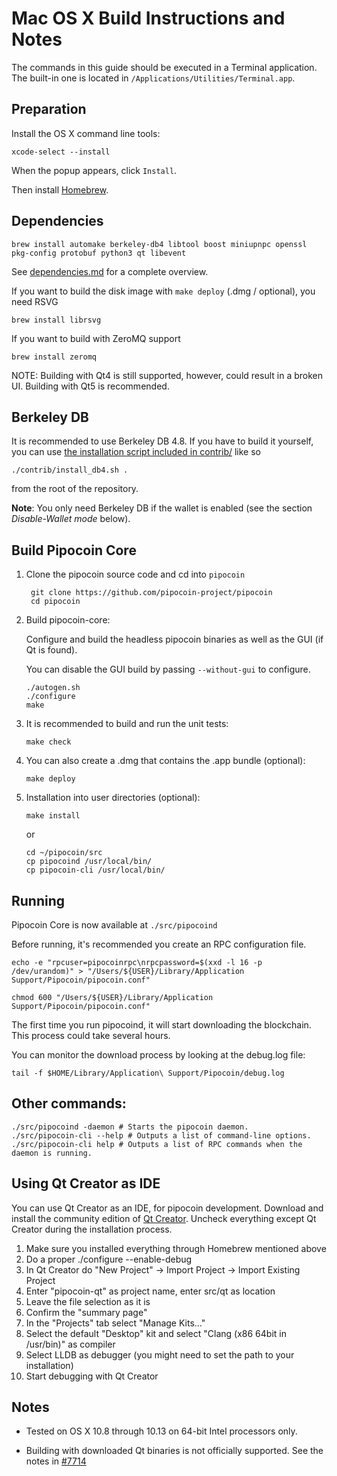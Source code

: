 Mac OS X Build Instructions and Notes
====================================
The commands in this guide should be executed in a Terminal application.
The built-in one is located in `/Applications/Utilities/Terminal.app`.

Preparation
-----------
Install the OS X command line tools:

`xcode-select --install`

When the popup appears, click `Install`.

Then install [Homebrew](https://brew.sh).

Dependencies
----------------------

    brew install automake berkeley-db4 libtool boost miniupnpc openssl pkg-config protobuf python3 qt libevent

See [dependencies.md](dependencies.md) for a complete overview.

If you want to build the disk image with `make deploy` (.dmg / optional), you need RSVG

    brew install librsvg

If you want to build with ZeroMQ support
    
    brew install zeromq

NOTE: Building with Qt4 is still supported, however, could result in a broken UI. Building with Qt5 is recommended.

Berkeley DB
-----------
It is recommended to use Berkeley DB 4.8. If you have to build it yourself,
you can use [the installation script included in contrib/](/contrib/install_db4.sh)
like so

```shell
./contrib/install_db4.sh .
```

from the root of the repository.

**Note**: You only need Berkeley DB if the wallet is enabled (see the section *Disable-Wallet mode* below).

Build Pipocoin Core
------------------------

1. Clone the pipocoin source code and cd into `pipocoin`

        git clone https://github.com/pipocoin-project/pipocoin
        cd pipocoin

2.  Build pipocoin-core:

    Configure and build the headless pipocoin binaries as well as the GUI (if Qt is found).

    You can disable the GUI build by passing `--without-gui` to configure.

        ./autogen.sh
        ./configure
        make

3.  It is recommended to build and run the unit tests:

        make check

4.  You can also create a .dmg that contains the .app bundle (optional):

        make deploy

5.  Installation into user directories (optional):

        make install

    or

        cd ~/pipocoin/src
        cp pipocoind /usr/local/bin/
        cp pipocoin-cli /usr/local/bin/

Running
-------

Pipocoin Core is now available at `./src/pipocoind`

Before running, it's recommended you create an RPC configuration file.

    echo -e "rpcuser=pipocoinrpc\nrpcpassword=$(xxd -l 16 -p /dev/urandom)" > "/Users/${USER}/Library/Application Support/Pipocoin/pipocoin.conf"

    chmod 600 "/Users/${USER}/Library/Application Support/Pipocoin/pipocoin.conf"

The first time you run pipocoind, it will start downloading the blockchain. This process could take several hours.

You can monitor the download process by looking at the debug.log file:

    tail -f $HOME/Library/Application\ Support/Pipocoin/debug.log

Other commands:
-------

    ./src/pipocoind -daemon # Starts the pipocoin daemon.
    ./src/pipocoin-cli --help # Outputs a list of command-line options.
    ./src/pipocoin-cli help # Outputs a list of RPC commands when the daemon is running.

Using Qt Creator as IDE
------------------------
You can use Qt Creator as an IDE, for pipocoin development.
Download and install the community edition of [Qt Creator](https://www.qt.io/download/).
Uncheck everything except Qt Creator during the installation process.

1. Make sure you installed everything through Homebrew mentioned above
2. Do a proper ./configure --enable-debug
3. In Qt Creator do "New Project" -> Import Project -> Import Existing Project
4. Enter "pipocoin-qt" as project name, enter src/qt as location
5. Leave the file selection as it is
6. Confirm the "summary page"
7. In the "Projects" tab select "Manage Kits..."
8. Select the default "Desktop" kit and select "Clang (x86 64bit in /usr/bin)" as compiler
9. Select LLDB as debugger (you might need to set the path to your installation)
10. Start debugging with Qt Creator

Notes
-----

* Tested on OS X 10.8 through 10.13 on 64-bit Intel processors only.

* Building with downloaded Qt binaries is not officially supported. See the notes in [#7714](https://github.com/bitcoin/bitcoin/issues/7714)
